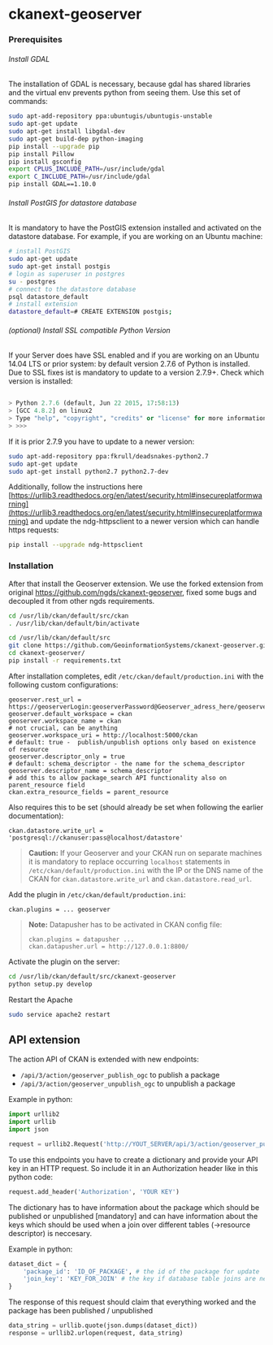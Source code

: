 # ckanext-geoserver

### Prerequisites

###### Install GDAL
The installation of GDAL is necessary, because gdal has shared libraries and the virtual env prevents python from seeing them. Use this set of commands:

```bash
sudo apt-add-repository ppa:ubuntugis/ubuntugis-unstable
sudo apt-get update
sudo apt-get install libgdal-dev
sudo apt-get build-dep python-imaging
pip install --upgrade pip
pip install Pillow
pip install gsconfig
export CPLUS_INCLUDE_PATH=/usr/include/gdal
export C_INCLUDE_PATH=/usr/include/gdal
pip install GDAL==1.10.0
```

###### Install PostGIS for datastore database
It is mandatory to have the PostGIS extension installed and activated on the datastore database. For example, if you are working on an Ubuntu machine:

```bash
# install PostGIS
sudo apt-get update
sudo apt-get install postgis
# login as superuser in postgres
su - postgres
# connect to the datastore database
psql datastore_default
# install extension
datastore_default=# CREATE EXTENSION postgis;
```

###### (optional) Install SSL compatible Python Version
If your Server does have SSL enabled and if you are working on an Ubuntu 14.04 LTS or prior system: by default version 2.7.6 of Python is installed. Due to SSL fixes ist is mandatory to update to a version 2.7.9+. Check which version is installed:

```python

> Python 2.7.6 (default, Jun 22 2015, 17:58:13)
> [GCC 4.8.2] on linux2
> Type "help", "copyright", "credits" or "license" for more information.
> >>>

```

If it is prior 2.7.9 you have to update to a newer version:

```bash
sudo apt-add-repository ppa:fkrull/deadsnakes-python2.7
sudo apt-get update
sudo apt-get install python2.7 python2.7-dev
```

Additionally,  follow the instructions here [https://urllib3.readthedocs.org/en/latest/security.html#insecureplatformwarning](https://urllib3.readthedocs.org/en/latest/security.html#insecureplatformwarning) and update the ndg-httpsclient to a newer version which can handle https requests:

```bash
pip install --upgrade ndg-httpsclient
```


### Installation

After that install the Geoserver extension. We use the forked extension from original https://github.com/ngds/ckanext-geoserver, fixed some bugs and decoupled it from other ngds requirements.

```bash
cd /usr/lib/ckan/default/src/ckan
. /usr/lib/ckan/default/bin/activate

cd /usr/lib/ckan/default/src
git clone https://github.com/GeoinformationSystems/ckanext-geoserver.git
cd ckanext-geoserver/
pip install -r requirements.txt
```

After installation completes, edit `/etc/ckan/default/production.ini` with the following custom configurations:

```config
geoserver.rest_url = https://geoserverLogin:geoserverPassword@Geoserver_adress_here/geoserver/rest
geoserver.default_workspace = ckan
geoserver.workspace_name = ckan
# not crucial, can be anything
geoserver.workspace_uri = http://localhost:5000/ckan
# default: true -  publish/unpublish options only based on existence of resource 
geoserver.descriptor_only = true
# default: schema_descriptor - the name for the schema_descriptor
geoserver.descriptor_name = schema_descriptor
# add this to allow package_search API functionality also on parent_resource field
ckan.extra_resource_fields = parent_resource
```

Also requires this to be set (should already be set when following the earlier documentation):

```config
ckan.datastore.write_url = 'postgresql://ckanuser:pass@localhost/datastore'
```

> **Caution:**
> If your Geoserver and your CKAN run on separate machines it is mandatory to replace occurring `localhost` statements in `/etc/ckan/default/production.ini` with the IP or the DNS name of the CKAN for `ckan.datastore.write_url` and `ckan.datastore.read_url`.   

Add the plugin in `/etc/ckan/default/production.ini`:

```config
ckan.plugins = ... geoserver
```

> **Note:**
> Datapusher has to be activated in CKAN config file:
>
> ```
> ckan.plugins = datapusher ...
> ckan.datapusher.url = http://127.0.0.1:8800/
> ```

Activate the plugin on the server:

```bash
cd /usr/lib/ckan/default/src/ckanext-geoserver
python setup.py develop
```

Restart the Apache

```bash
sudo service apache2 restart
```
## API extension

The action API of CKAN is extended with new endpoints:

* `/api/3/action/geoserver_publish_ogc` to publish a package
* `/api/3/action/geoserver_unpublish_ogc` to unpublish a package

Example in python:

```python
import urllib2
import urllib
import json

request = urllib2.Request('http://YOUT_SERVER/api/3/action/geoserver_publish_ogc')
```

To use this endpoints you have to create a dictionary and provide your API key in an HTTP request. So include it in an Authorization header like in this python code:

```python
request.add_header('Authorization', 'YOUR KEY')
```

The dictionary has to have information about the package which should be published or unpublished [mandatory] and can have information about the keys which should be used when a join over different tables (->resource descriptor) is neccesary.

Example in python:

```python
dataset_dict = {
	'package_id': 'ID_OF_PACKAGE', # the id of the package for update
	'join_key': 'KEY_FOR_JOIN' # the key if database table joins are neccesary
}
```

The response of this request should claim that everything worked and the package has been published / unpublished

```python
data_string = urllib.quote(json.dumps(dataset_dict))
response = urllib2.urlopen(request, data_string)
```
